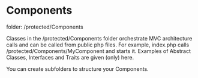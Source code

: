 Components
===

folder: /protected/Components

Classes in the /protected/Components folder orchestrate MVC architecture calls and can be called from public php files.
For example, index.php calls /protected/Components/MyComponent and starts it.
Examples of Abstract Classes, Interfaces and Traits are given (only) here.

You can create subfolders to structure your Components.
